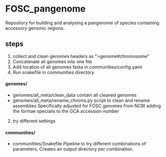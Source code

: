 # FOSC_pangenome

Repository for building and analysing a pangenome of species containing
accessory genomic regions.

## steps
1. collect and clean genomes
headers as ">genome#chromosome"
2. Concatenate all genomes into one file
3. Add location of all genomes fasta in communities/config.yaml
3. Run snakefile in communities directory

#### genomes/
- genomes/all_meta/clean_data
contain all cleaned genomes
- genomes/all_meta/rename_chroms.py 
script to clean and rename assemblies
Specifically adjusted for FOSC genomes from NCBI adding the formae specialis to the GCA accession number

2. try different settings
#### communities/
- communitites/Snakefile
Pipeline to try different combinations of parameters.
Creates an output directory per combination.
